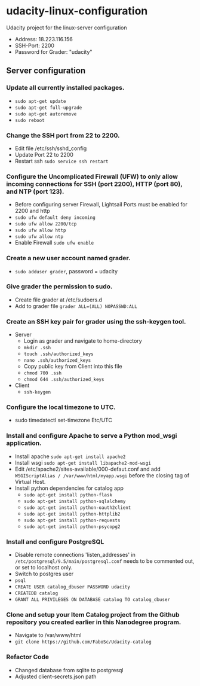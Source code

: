 # udacity-linux-configuration
Udacity project for the linux-server configuration
* Address: 18.223.116.156
* SSH-Port: 2200
* Password for Grader: "udacity"

## Server configuration
### Update all currently installed packages.
* ```sudo apt-get update```
* ```sudo apt-get full-upgrade```
* ```sudo apt-get autoremove```
* ```sudo reboot```

### Change the SSH port from 22 to 2200.
* Edit file /etc/ssh/sshd_config
* Update Port 22 to 2200
* Restart ssh ```sudo service ssh restart```

### Configure the Uncomplicated Firewall (UFW) to only allow incoming connections for SSH (port 2200), HTTP (port 80), and NTP (port 123).
* Before configuring server Firewall, Lightsail Ports must be enabled for 2200 and http
* ```sudo ufw default deny incoming```
* ```sudo ufw allow 2200/tcp```
* ```sudo ufw allow http```
* ```sudo ufw allow ntp```
* Enable Firewall ```sudo ufw enable```

### Create a new user account named grader.
* ```sudo adduser grader```, password = udacity

### Give grader the permission to sudo.
* Create file grader at /etc/sudoers.d
* Add to grader file ```grader ALL=(ALL) NOPASSWD:ALL```

### Create an SSH key pair for grader using the ssh-keygen tool.
* Server
  * Login as grader and navigate to home-directory
  * ```mkdir .ssh```
  * ```touch .ssh/authorized_keys```
  * ```nano .ssh/authorized_keys```
  * Copy public key from Client into this file
  * ```chmod 700 .ssh```
  * ```chmod 644 .ssh/authorized_keys```
* Client
  * ```ssh-keygen```
  
### Configure the local timezone to UTC.
* sudo timedatectl set-timezone Etc/UTC

### Install and configure Apache to serve a Python mod_wsgi application.
* Install apache ```sudo apt-get install apache2```
* Install wsgi ```sudo apt-get install libapache2-mod-wsgi```
* Edit /etc/apache2/sites-available/000-defaut.conf and add ```WSGIScriptAlias / /var/www/html/myapp.wsgi``` before the closing tag of Virtual Host.
* Install python dependencies for catalog app
  * ```sudo apt-get install python-flask```
  * ```sudo apt-get install python-sqlalchemy```
  * ```sudo apt-get install python-oauth2client```
  * ```sudo apt-get install python-httplib2```
  * ```sudo apt-get install python-requests```
  * ```sudo apt-get install python-psycopg2```

### Install and configure PostgreSQL
* Disable remote connections 'listen_addresses' in ```/etc/postgresql/9.5/main/postgresql.conf``` needs to be commented out, or set to localhost only.
* Switch to postgres user
* ```psql```
* ```CREATE USER catalog_dbuser PASSWORD udacity```
* ```CREATEDB catalog```
* ```GRANT ALL PRIVILEGES ON DATABASE catalog TO catalog_dbuser```

 ### Clone and setup your Item Catalog project from the Github repository you created earlier in this Nanodegree program.
 * Navigate to /var/www/html
 * ```git clone https://github.com/FaboSc/Udacity-catalog```
 
 ### Refactor Code
 * Changed database from sqlite to postgresql
 * Adjusted client-secrets.json path
